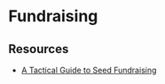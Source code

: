 # Fundraising

## Resources

- [A Tactical Guide to Seed Fundraising](https://www.beondeck.com/post/tactical-seed-fundraising)